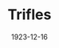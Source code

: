 ---
title: Trifles
date: 1923-12-16
closing_date:
layout: productions
featured_image:
image_caption:
image_credit:
playbill:
category:
Theatre: Theatre Jacksonville
cast:
- Zeb Hale: Gordon McCauley
- Miz Hale: Helen Kennedy
- The County Attorney: Joseph Marron
- Sherriff Peters: M. Claude Kennedy
- Miz Peters: Maria May
crew:
- Director: Birsa Shepard
external_links:
---